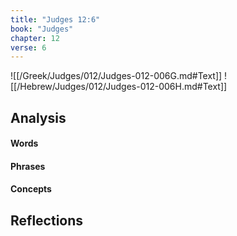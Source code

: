 ```yaml
---
title: "Judges 12:6"
book: "Judges"
chapter: 12
verse: 6
---
```

![[/Greek/Judges/012/Judges-012-006G.md#Text]]
![[/Hebrew/Judges/012/Judges-012-006H.md#Text]]

## Analysis

#### Words

#### Phrases

#### Concepts

## Reflections
